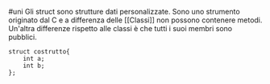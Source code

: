 #uni 
Gli struct sono strutture dati personalizzate.
Sono uno strumento originato dal C e a differenza delle [[Classi]] non possono contenere metodi.
Un'altra differenze rispetto alle classi è che tutti i suoi membri sono pubblici.
```
struct costrutto{
	int a;
	int b;
};
```
